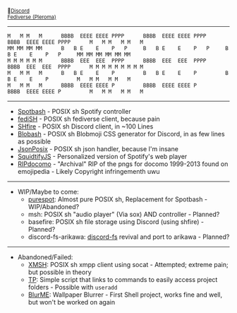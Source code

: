 <!-- 
<img align="left" alt="Metrics"> 
# https://raw.githubusercontent.com/ThatGeekyWeeb/ThatGeekyWeeb/master/github-metrics.svg
-->

<sup>🔌[Discord](https://dsc.bio/mianya)  
[Fediverse (Pleroma)](https://disqcordia.space/Mia)<sup>

---
```text
M   M M   M      BBBB  EEEE EEEE PPPP      BBBB  EEEE EEEE PPPP      BBBB  EEEE EEEE PPPP      M   M M   M M   M 
MM MM MM MM      B   B E    E    P   P     B   B E    E    P   P     B   B E    E    P   P     MM MM MM MM MM MM 
M M M M M M      BBBB  EEE  EEE  PPPP      BBBB  EEE  EEE  PPPP      BBBB  EEE  EEE  PPPP      M M M M M M M M M 
M   M M   M      B   B E    E    P         B   B E    E    P         B   B E    E    P         M   M M   M M   M 
M   M M   M      BBBB  EEEE EEEE P         BBBB  EEEE EEEE P         BBBB  EEEE EEEE P         M   M M   M M   M 
```
  
---
- [Spotbash](https://github.com/thatgeekyweeb/spotbash) - POSIX sh Spotify controller
- [fediSH](https://github.com/thatgeekyweeb/fedish) - POSIX sh fediverse client, because pain
- [SHfire](https://github.com/thatgeekyweeb/shfire) - POSIX sh Discord client, in ~100 Lines
- [Blobash](https://github.com/thatgeekyweeb/blobash) - POSIX sh Blobmoji CSS generator for Discord, in as few lines as possible
- [JsonPosix](https://github.com/thatgeekyweeb/jp) - POSIX sh json handler, because I'm insane
- [SquidtifyJS](https://github.com/ThatGeekyWeeb/SquidtifyJS) - Personalized version of Spotify's web player
- [RIPdocomo](https://github.com/ThatGeekyWeeb/RIPdocomo) - "Archival" RIP of the pngs for docomo 1999-2013 found on emojipedia - Likely Copyright infringementh uwu
---
  - WIP/Maybe to come:
    - [purespot](https://github.com/thatgeekyweeb/purespot): Almost pure POSIX sh, Replacement for Spotbash - WIP/Abandoned?
    - msh: POSIX sh "audio player" (Via sox) AND controller - Planned?
    - basefire: POSIX sh file storage using Discord (using shfire) - Planned?
    - discord-fs-arikawa: [discord-fs](https://github.com/jonas747/discord-fs) revival and port to arikawa - Planned?
---
  - Abandoned/Failed:
    - [XMSH](https://github.com/thatgeekyweeb/xmsh): POSIX sh xmpp client using socat - Attempted; extreme pain; but possible in theory
    - [TP](https://github.com/thatgeekyweeb/tilde-project): Simple script that links to commands to easily access project folders - Possible with `useradd`
    - [BlurME](https://github.com/ThatGeekyWeeb/BlurME/): Wallpaper Blurrer - First Shell project, works fine and well, but won't be worked on again
